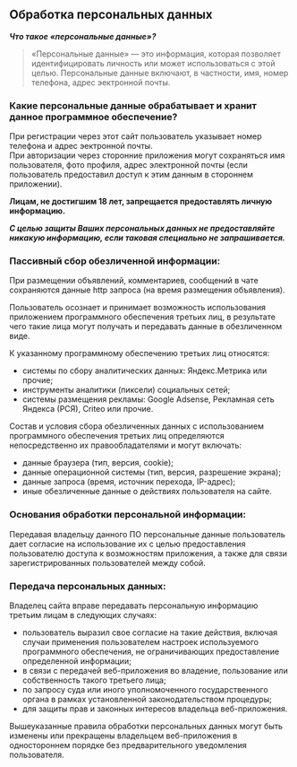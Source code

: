 ## Обработка персональных данных

**_Что такое «персональные данные»?_**

> «Персональные данные» — это информация, которая позволяет идентифицировать личность или может использоваться с этой целью. Персональные данные включают, в частности, имя, номер телефона, адрес эектронной почты.

### Какие персональные данные обрабатывает и хранит данное программное обеспечение?

При регистрации через этот сайт пользователь указывает номер телефона и адрес эектронной почты.  
При авторизации через сторонние приложения могут сохраняться имя пользователя, фото профиля, адрес электронной почты (если пользователь предоставил доступ к этим данным в стороннем приложении).

**Лицам, не достигшим 18 лет, запрещается предоставлять личную информацию.**

**_С целью защиты Ваших персональных данных не предоставляйте никакую информацию, если таковая специально не запрашивается._**

### Пассивный сбор обезличенной информации:

При размещении объявлений, комментариев, сообщений в чате сохраняются данные http запроса (на время размещения объявления).

Пользователь осознает и принимает возможность использования приложением программного обеспечения третьих лиц, в результате чего такие лица могут получать и передавать данные в обезличенном виде.

К указанному программному обеспечению третьих лиц относятся:

- системы по сбору аналитических данных: Яндекс.Метрика или прочие;
- инструменты аналитики (пиксели) социальных сетей;
- системы размещения рекламы: Google Adsense, Рекламная сеть Яндекса (РСЯ), Criteo или прочие.

Состав и условия сбора обезличенных данных с использованием программного обеспечения третьих лиц определяются непосредственно их правообладателями и могут включать:

- данные браузера (тип, версия, cookie);
- данные операционной системы (тип, версия, разрешение экрана);
- данные запроса (время, источник перехода, IP-адрес);
- иные обезличенные данные о действиях пользователя на сайте.

### Основания обработки персональной информации:

Передавая владельцу данного ПО персональные данные пользователь дает согласие на использование их с целью предоставления пользователю доступа к возможностям приложения, а также для связи зарегистрированных пользователей между собой.

### Передача персональных данных:

Владелец сайта вправе передавать персональную информацию третьим лицам в следующих случаях:

- пользователь выразил свое согласие на такие действия, включая случаи применения пользователем настроек используемого программного обеспечения, не ограничивающих предоставление определенной информации;
- в связи с передачей веб-приложения во владение, пользование или собственность такого третьего лица;
- по запросу суда или иного уполномоченного государственного органа в рамках установленной законодательством процедуры;
- для защиты прав и законных интересов владельца веб-приложения.

Вышеуказанные правила обработки персональных данных могут быть изменены или прекращены владельцем веб-приложения в одностороннем порядке без предварительного уведомления пользователя.
